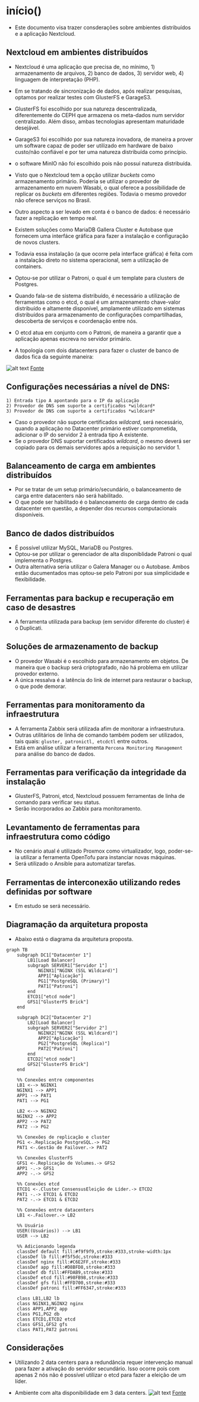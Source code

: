 # início()
- Este documento visa trazer consderações sobre ambientes distribuídos e a aplicação Nextcloud.


## Nextcloud em ambientes distribuídos
- Nextcloud é uma aplicação que precisa de, no mínimo, 1) armazenamento de arquivos, 2) banco de dados, 3) servidor web, 4) linguagem de interpretação (PHP).
- Em se tratando de sincronização de dados, após realizar pesquisas, optamos por realizar testes com GlusterFS e GarageS3.
- GlusterFS foi escolhido por sua natureza descentralizada, diferentemente do CEPH que armazena os meta-dados num servidor centralizado. Além disso, ambas tecnologias apresentam maturidade desejável.
- GarageS3 foi escolhido por sua natureza inovadora, de maneira a prover um software capaz de poder ser utilizado em hardware de baixo custo/não confiável e por ter uma natureza distribuída como princípio.
- o software MinIO não foi escolhido pois não possuí natureza distribuída.  
- Visto que o Nextcloud tem a opção utilizar *buckets* como armazenamento primário. Poderia se utilizar o provedor de armazenamento em nuvem Wasabi, o qual oferece a possibilidade de replicar os *buckets* em diferentes regiões. Todavia o mesmo provedor não oferece serviços no Brasil.

- Outro aspecto a ser levado em conta é o banco de dados: é necessário fazer a replicação em tempo real.
- Existem soluções como MariaDB Gallera Cluster e Autobase que fornecem uma interfáce gráfica para fazer a instalação e configuração de novos clusters.
- Todavia essa instalação (a que ocorre pela interface gráfica) é feita com a instalação direto no sistema operacional, sem a utilização de containers.
- Optou-se por utilizar o Patroni, o qual é um template para clusters de Postgres.

- Quando fala-se de sistema distribuído, é necessário a utilização de ferramentas como o etcd, o qual é um armazenamento chave-valor distribuído e altamente disponível, amplamente utilizado em sistemas distribuídos para armazenamento de configurações compartilhadas, descoberta de serviços e coordenação entre nós. 
- O etcd atua em conjunto com o Patroni, de maneira a garantir que a aplicação apenas escreva no servidor primário.

- A topologia com dois datacenters para fazer o cluster de banco de dados fica da seguinte maneira:

![alt text](image.png)
[Fonte](https://patroni.readthedocs.io/en/latest/ha_multi_dc.html)


## Configurações necessárias a nível de DNS:
    1) Entrada tipo A apontando para o IP da aplicação
    2) Provedor de DNS sem suporte a certificados *wildcard*
    3) Provedor de DNS com suporte a certificados *wildcard*

- Caso o provedor não suporte certificados *wildcard*, será necessário, quando a aplicação no Datacenter primário estiver comprometida, adicionar o IP do servidor 2 à entrada tipo A existente.
- Se o provedor DNS suportar certificados *wildcard*, o mesmo deverá ser copiado para os demais servidores após a requisição no servidor 1.

## Balanceamento de carga em ambientes distribuídos
- Por se tratar de um setup primário/secundário, o balanceamento de carga entre datacenters não será habilitado.
- O que pode ser habilitado é o balanceamento de carga dentro de cada datacenter em questão, a depender dos recursos computacionais disponíveis.

## Banco de dados distribuídos
- É possível utilizar MySQL, MariaDB ou Postgres. 
- Optou-se por utilizar o gerenciador de alta disponiblidade Patroni o qual implementa o Postgres.
- Outra alternativa seria utilizar o Galera Manager ou o Autobase. Ambos estão ducumentados mas optou-se pelo Patroni por sua simplicidade e flexibilidade.

## Ferramentas para backup e recuperação em caso de desastres
- A ferramenta utilizada para backup (em servidor diferente do cluster) é o Duplicati.

## Soluções de armazenamento de backup
- O provedor Wasabi é o escolhido para armazenamento em objetos. De maneira que o backup será criptografado, não há problema em utilizar provedor externo.
- A única ressalva é a latência do link de internet para restaurar o backup, o que pode demorar.

## Ferramentas para monitoramento da infraestrutura
- A ferramenta Zabbix será utilizada afim de monitorar a infraestrutura.
- Outras utilitários de linha de comando também podem ser utilizados, tais quais: `gluster, patronictl, etcdctl` entre outros.
- Está em análise utilizar a ferramenta `Percona Monitoring Management` para análise do banco de dados.

## Ferramentas para verificação da integridade da instalação
- GlusterFS, Patroni, etcd, Nextcloud possuem ferramentas de linha de comando para verificar seu status.
- Serão incorporados ao Zabbix para monitoramento.

## Levantamento de ferramentas para infraestrutura como código
- No cenário atual é utilizado Proxmox como virtualizador, logo, poder-se-ia utilizar a ferramenta OpenTofu para instanciar novas máquinas.
- Será utilizado o Ansible para automatizar tarefas.

## Ferramentas de interconexão utilizando redes definidas por software
- Em estudo se será necessário.

## Diagramação da arquitetura proposta
- Abaixo está o diagrama da arquitetura proposta.

```mermaid
graph TB
    subgraph DC1["Datacenter 1"]
        LB1[Load Balancer]
        subgraph SERVER1["Servidor 1"]
            NGINX1["NGINX (SSL Wildcard)"]
            APP1["Aplicação"]
            PG1["PostgreSQL (Primary)"]
            PAT1["Patroni"]
        end
        ETCD1["etcd node"]
        GFS1["GlusterFS Brick"]
    end

    subgraph DC2["Datacenter 2"]
        LB2[Load Balancer]
        subgraph SERVER2["Servidor 2"]
            NGINX2["NGINX (SSL Wildcard)"]
            APP2["Aplicação"]
            PG2["PostgreSQL (Replica)"]
            PAT2["Patroni"]
        end
        ETCD2["etcd node"]
        GFS2["GlusterFS Brick"]
    end

    %% Conexões entre componentes
    LB1 <--> NGINX1
    NGINX1 --> APP1
    APP1 --> PAT1
    PAT1 --> PG1
    
    LB2 <--> NGINX2
    NGINX2 --> APP2
    APP2 --> PAT2
    PAT2 --> PG2

    %% Conexões de replicação e cluster
    PG1 <-.Replicação PostgreSQL.-> PG2
    PAT1 <-.Gestão de Failover.-> PAT2
    
    %% Conexões GlusterFS
    GFS1 <-.Replicação de Volumes.-> GFS2
    APP1 -.-> GFS1
    APP2 -.-> GFS2
    
    %% Conexões etcd
    ETCD1 <-.Cluster ConsensusEleição de Líder.-> ETCD2
    PAT1 -.-> ETCD1 & ETCD2
    PAT2 -.-> ETCD1 & ETCD2
    
    %% Conexões entre datacenters
    LB1 <-.Failover.-> LB2
    
    %% Usuário
    USER((Usuários)) --> LB1
    USER --> LB2
    
    %% Adicionando legenda
    classDef default fill:#f9f9f9,stroke:#333,stroke-width:1px
    classDef lb fill:#f5f5dc,stroke:#333
    classDef nginx fill:#C6E2FF,stroke:#333
    classDef app fill:#D8BFD8,stroke:#333
    classDef db fill:#FFDAB9,stroke:#333
    classDef etcd fill:#98FB98,stroke:#333
    classDef gfs fill:#FFD700,stroke:#333
    classDef patroni fill:#FF6347,stroke:#333
    
    class LB1,LB2 lb
    class NGINX1,NGINX2 nginx
    class APP1,APP2 app
    class PG1,PG2 db
    class ETCD1,ETCD2 etcd
    class GFS1,GFS2 gfs
    class PAT1,PAT2 patroni
```

## Considerações
- Utilizando 2 data centers para a redundância requer intervenção manual para fazer a ativação do servidor secundário. Isso ocorre pois com apenas 2 nós não é possível utilizar o etcd para fazer a eleição de um líder. 

- Ambiente com alta disponibilidade em 3 data centers.
![alt text](image-1.png)
[Fonte](https://patroni.readthedocs.io/en/latest/ha_multi_dc.html)